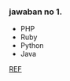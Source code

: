 ### jawaban no 1.
- PHP
- Ruby
- Python
- Java

[REF](https://teknologi.id/insight/4-bahasa-pemrograman-terbaik-untuk-pengembangan-web-back-end/)
